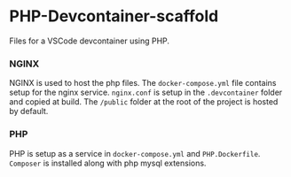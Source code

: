 # PHP-Devcontainer-scaffold
Files for a VSCode devcontainer using PHP.

### NGINX
NGINX is used to host the php files. The `docker-compose.yml` file contains setup for the nginx service.
`nginx.conf` is setup in the `.devcontainer` folder and copied at build.
The `/public` folder at the root of the project is hosted by default. 

### PHP
PHP is setup as a service in `docker-compose.yml` and `PHP.Dockerfile`.
`Composer` is installed along with php mysql extensions.